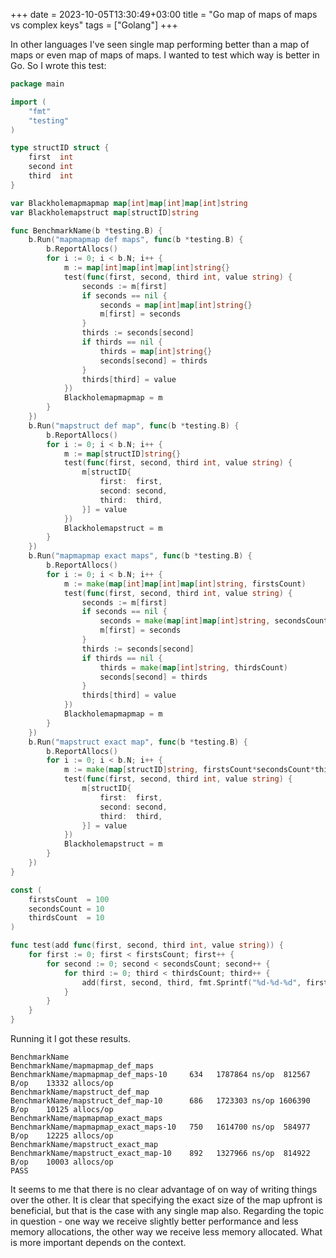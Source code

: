 +++ 
date = 2023-10-05T13:30:49+03:00
title = "Go map of maps of maps vs complex keys"
tags = ["Golang"]
+++ 

In other languages I've seen single map performing better than a map of maps or even map of maps of maps. I wanted to test which way is better in Go. So I wrote this test:

```go
package main

import (
	"fmt"
	"testing"
)

type structID struct {
	first  int
	second int
	third  int
}

var Blackholemapmapmap map[int]map[int]map[int]string
var Blackholemapstruct map[structID]string

func BenchmarkName(b *testing.B) {
	b.Run("mapmapmap def maps", func(b *testing.B) {
		b.ReportAllocs()
		for i := 0; i < b.N; i++ {
			m := map[int]map[int]map[int]string{}
			test(func(first, second, third int, value string) {
				seconds := m[first]
				if seconds == nil {
					seconds = map[int]map[int]string{}
					m[first] = seconds
				}
				thirds := seconds[second]
				if thirds == nil {
					thirds = map[int]string{}
					seconds[second] = thirds
				}
				thirds[third] = value
			})
			Blackholemapmapmap = m
		}
	})
	b.Run("mapstruct def map", func(b *testing.B) {
		b.ReportAllocs()
		for i := 0; i < b.N; i++ {
			m := map[structID]string{}
			test(func(first, second, third int, value string) {
				m[structID{
					first:  first,
					second: second,
					third:  third,
				}] = value
			})
			Blackholemapstruct = m
		}
	})
	b.Run("mapmapmap exact maps", func(b *testing.B) {
		b.ReportAllocs()
		for i := 0; i < b.N; i++ {
			m := make(map[int]map[int]map[int]string, firstsCount)
			test(func(first, second, third int, value string) {
				seconds := m[first]
				if seconds == nil {
					seconds = make(map[int]map[int]string, secondsCount)
					m[first] = seconds
				}
				thirds := seconds[second]
				if thirds == nil {
					thirds = make(map[int]string, thirdsCount)
					seconds[second] = thirds
				}
				thirds[third] = value
			})
			Blackholemapmapmap = m
		}
	})
	b.Run("mapstruct exact map", func(b *testing.B) {
		b.ReportAllocs()
		for i := 0; i < b.N; i++ {
			m := make(map[structID]string, firstsCount*secondsCount*thirdsCount)
			test(func(first, second, third int, value string) {
				m[structID{
					first:  first,
					second: second,
					third:  third,
				}] = value
			})
			Blackholemapstruct = m
		}
	})
}

const (
	firstsCount  = 100
	secondsCount = 10
	thirdsCount  = 10
)

func test(add func(first, second, third int, value string)) {
	for first := 0; first < firstsCount; first++ {
		for second := 0; second < secondsCount; second++ {
			for third := 0; third < thirdsCount; third++ {
				add(first, second, third, fmt.Sprintf("%d-%d-%d", first, second, third))
			}
		}
	}
}
```

Running it I got these results.

```
BenchmarkName
BenchmarkName/mapmapmap_def_maps
BenchmarkName/mapmapmap_def_maps-10     634	  1787864 ns/op	 812567 B/op	13332 allocs/op
BenchmarkName/mapstruct_def_map
BenchmarkName/mapstruct_def_map-10      686	  1723303 ns/op	1606390 B/op	10125 allocs/op
BenchmarkName/mapmapmap_exact_maps
BenchmarkName/mapmapmap_exact_maps-10   750	  1614700 ns/op	 584977 B/op	12225 allocs/op
BenchmarkName/mapstruct_exact_map
BenchmarkName/mapstruct_exact_map-10    892	  1327966 ns/op	 814922 B/op	10003 allocs/op
PASS
```

It seems to me that there is no clear advantage of on way of writing things over the other. It is clear that specifying the exact size of the map upfront is beneficial, but that is the case with any single map also. Regarding the topic in question - one way we receive slightly better performance and less memory allocations, the other way we receive less memory allocated. What is more important depends on the context. 